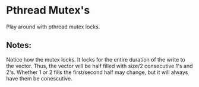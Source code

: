 # Pthread Mutex's
Play around with pthread mutex locks.

## Notes:
Notice how the mutex locks. It locks for the entire duration of the write to the vector. Thus, the vector will be half filled with size/2 consecutive 1's and 2's. Whether 1 or 2 fills the first/second half may change, but it will always have them be conescutive.
